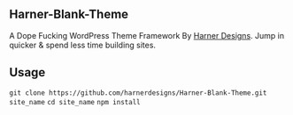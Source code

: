## Harner-Blank-Theme
A Dope Fucking WordPress Theme Framework By [Harner Designs](http://harnerdesigns.com). Jump in quicker & spend less time building sites.

## Usage
`git clone https://github.com/harnerdesigns/Harner-Blank-Theme.git site_name`
`cd site_name`
`npm install`
